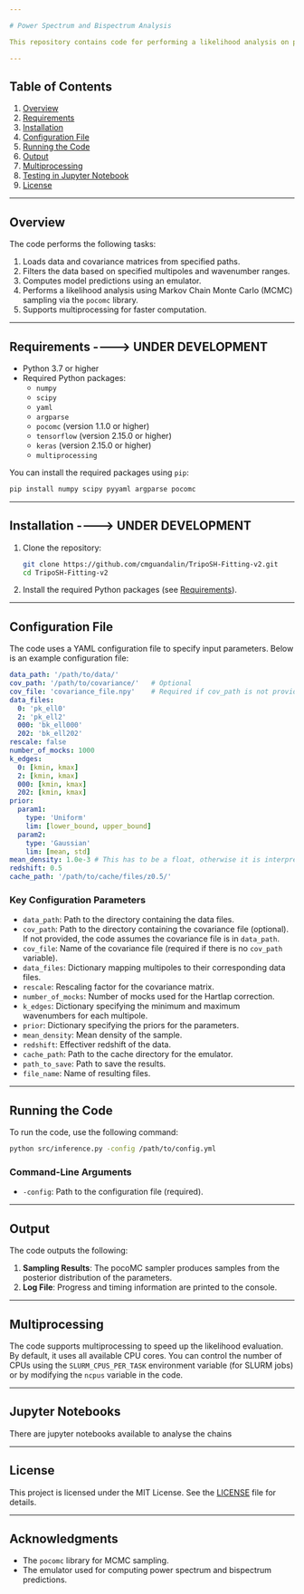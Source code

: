 ```yaml
---

# Power Spectrum and Bispectrum Analysis

This repository contains code for performing a likelihood analysis on power spectrum (`Pk`) and bispectrum (`Bk`) data using the emulator BIKER. The code is designed to work with `yml` configuration files, allowing for flexible and reproducible analysis.

---
```


## Table of Contents

1. [Overview](#overview)
2. [Requirements](#requirements)
3. [Installation](#installation)
4. [Configuration File](#configuration-file)
5. [Running the Code](#running-the-code)
6. [Output](#output)
7. [Multiprocessing](#multiprocessing)
8. [Testing in Jupyter Notebook](#testing-in-jupyter-notebook)
9. [License](#license)

---

## Overview

The code performs the following tasks:
1. Loads data and covariance matrices from specified paths.
2. Filters the data based on specified multipoles and wavenumber ranges.
3. Computes model predictions using an emulator.
4. Performs a likelihood analysis using Markov Chain Monte Carlo (MCMC) sampling via the `pocomc` library.
5. Supports multiprocessing for faster computation.

---

## Requirements ----> UNDER DEVELOPMENT

- Python 3.7 or higher
- Required Python packages:
  - `numpy`
  - `scipy`
  - `yaml`
  - `argparse`
  - `pocomc` (version 1.1.0 or higher)
  - `tensorflow` (version 2.15.0 or higher)
  - `keras` (version 2.15.0 or higher)
  - `multiprocessing`

You can install the required packages using `pip`:

```bash
pip install numpy scipy pyyaml argparse pocomc
```

---

## Installation ----> UNDER DEVELOPMENT

1. Clone the repository:

   ```bash
   git clone https://github.com/cmguandalin/TripoSH-Fitting-v2.git
   cd TripoSH-Fitting-v2
   ```

2. Install the required Python packages (see [Requirements](#requirements)).

---

## Configuration File

The code uses a YAML configuration file to specify input parameters. Below is an example configuration file:

```yaml
data_path: '/path/to/data/'
cov_path: '/path/to/covariance/'   # Optional
cov_file: 'covariance_file.npy'    # Required if cov_path is not provided
data_files:
  0: 'pk_ell0'
  2: 'pk_ell2'
  000: 'bk_ell000'
  202: 'bk_ell202'
rescale: false
number_of_mocks: 1000
k_edges:
  0: [kmin, kmax]
  2: [kmin, kmax]
  000: [kmin, kmax]
  202: [kmin, kmax]
prior:
  param1:
    type: 'Uniform'
    lim: [lower_bound, upper_bound]
  param2:
    type: 'Gaussian'
    lim: [mean, std]
mean_density: 1.0e-3 # This has to be a float, otherwise it is interpreted as a string.
redshift: 0.5
cache_path: '/path/to/cache/files/z0.5/'
```

### Key Configuration Parameters

- `data_path`: Path to the directory containing the data files.
- `cov_path`: Path to the directory containing the covariance file (optional). If not provided, the code assumes the covariance file is in `data_path`.
- `cov_file`: Name of the covariance file (required if there is no `cov_path` variable).
- `data_files`: Dictionary mapping multipoles to their corresponding data files.
- `rescale`: Rescaling factor for the covariance matrix.
- `number_of_mocks`: Number of mocks used for the Hartlap correction.
- `k_edges`: Dictionary specifying the minimum and maximum wavenumbers for each multipole.
- `prior`: Dictionary specifying the priors for the parameters.
- `mean_density`: Mean density of the sample.
- `redshift`: Effectiver redshift of the data.
- `cache_path`: Path to the cache directory for the emulator.
- `path_to_save`: Path to save the results.
- `file_name`: Name of resulting files.

---

## Running the Code

To run the code, use the following command:

```bash
python src/inference.py -config /path/to/config.yml
```

### Command-Line Arguments

- `-config`: Path to the configuration file (required).

---

## Output

The code outputs the following:
1. **Sampling Results**: The pocoMC sampler produces samples from the posterior distribution of the parameters.
2. **Log File**: Progress and timing information are printed to the console.

---

## Multiprocessing

The code supports multiprocessing to speed up the likelihood evaluation. By default, it uses all available CPU cores. You can control the number of CPUs using the `SLURM_CPUS_PER_TASK` environment variable (for SLURM jobs) or by modifying the `ncpus` variable in the code.

---

## Jupyter Notebooks

There are jupyter notebooks available to analyse the chains

---

## License

This project is licensed under the MIT License. See the [LICENSE](LICENSE) file for details.

---

## Acknowledgments

- The `pocomc` library for MCMC sampling.
- The emulator used for computing power spectrum and bispectrum predictions.
